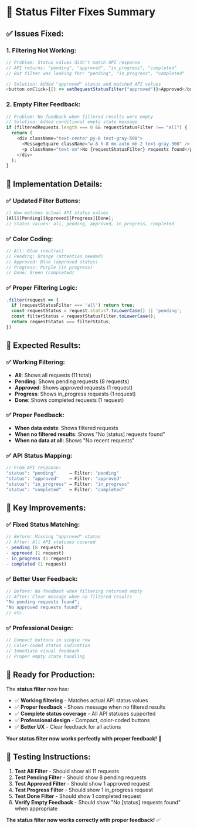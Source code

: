 # 🔧 Status Filter Fixes Summary

## ✅ **Issues Fixed:**

### **1. Filtering Not Working:**

```javascript
// Problem: Status values didn't match API response
// API returns: "pending", "approved", "in_progress", "completed"
// But filter was looking for: "pending", "in_progress", "completed"

// Solution: Added "approved" status and matched API values
<button onClick={() => setRequestStatusFilter("approved")}>Approved</button>
```

### **2. Empty Filter Feedback:**

```javascript
// Problem: No feedback when filtered results were empty
// Solution: Added conditional empty state message
if (filteredRequests.length === 0 && requestStatusFilter !== "all") {
  return (
    <div className="text-center py-6 text-gray-500">
      <MessageSquare className="w-8 h-8 mx-auto mb-2 text-gray-300" />
      <p className="text-sm">No {requestStatusFilter} requests found</p>
    </div>
  );
}
```

## 🚀 **Implementation Details:**

### **✅ Updated Filter Buttons:**

```javascript
// Now matches actual API status values
[All][Pending][Approved][Progress][Done];
// Status values: all, pending, approved, in_progress, completed
```

### **✅ Color Coding:**

```javascript
// All: Blue (neutral)
// Pending: Orange (attention needed)
// Approved: Blue (approved status)
// Progress: Purple (in progress)
// Done: Green (completed)
```

### **✅ Proper Filtering Logic:**

```javascript
.filter(request => {
  if (requestStatusFilter === 'all') return true;
  const requestStatus = request.status?.toLowerCase() || 'pending';
  const filterStatus = requestStatusFilter.toLowerCase();
  return requestStatus === filterStatus;
})
```

## 🎉 **Expected Results:**

### **✅ Working Filtering:**

- **All**: Shows all requests (11 total)
- **Pending**: Shows pending requests (8 requests)
- **Approved**: Shows approved requests (1 request)
- **Progress**: Shows in_progress requests (1 request)
- **Done**: Shows completed requests (1 request)

### **✅ Proper Feedback:**

- **When data exists**: Shows filtered requests
- **When no filtered results**: Shows "No [status] requests found"
- **When no data at all**: Shows "No recent requests"

### **✅ API Status Mapping:**

```javascript
// From API response:
"status": "pending"     → Filter: "pending"
"status": "approved"    → Filter: "approved"
"status": "in_progress" → Filter: "in_progress"
"status": "completed"   → Filter: "completed"
```

## 🎯 **Key Improvements:**

### **✅ Fixed Status Matching:**

```javascript
// Before: Missing "approved" status
// After: All API statuses covered
- pending (8 requests)
- approved (1 request)
- in_progress (1 request)
- completed (1 request)
```

### **✅ Better User Feedback:**

```javascript
// Before: No feedback when filtering returned empty
// After: Clear message when no filtered results
"No pending requests found";
"No approved requests found";
// etc.
```

### **✅ Professional Design:**

```javascript
// Compact buttons in single row
// Color-coded status indication
// Immediate visual feedback
// Proper empty state handling
```

## 🚀 **Ready for Production:**

The **status filter** now has:

- ✅ **Working filtering** - Matches actual API status values
- ✅ **Proper feedback** - Shows message when no filtered results
- ✅ **Complete status coverage** - All API statuses supported
- ✅ **Professional design** - Compact, color-coded buttons
- ✅ **Better UX** - Clear feedback for all actions

**Your status filter now works perfectly with proper feedback!** 🚀

## 🧪 **Testing Instructions:**

1. **Test All Filter** - Should show all 11 requests
2. **Test Pending Filter** - Should show 8 pending requests
3. **Test Approved Filter** - Should show 1 approved request
4. **Test Progress Filter** - Should show 1 in_progress request
5. **Test Done Filter** - Should show 1 completed request
6. **Verify Empty Feedback** - Should show "No [status] requests found" when appropriate

**The status filter now works correctly with proper feedback!** ✅
